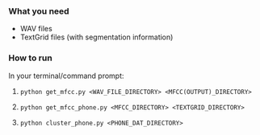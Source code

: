 ### What you need
- WAV files
- TextGrid files (with segmentation information)

### How to run
In your terminal/command prompt:

1. ```python get_mfcc.py <WAV_FILE_DIRECTORY> <MFCC(OUTPUT)_DIRECTORY>```

2. ```python get_mfcc_phone.py <MFCC_DIRECTORY> <TEXTGRID_DIRECTORY>```

3. ```python cluster_phone.py <PHONE_DAT_DIRECTORY> ```
